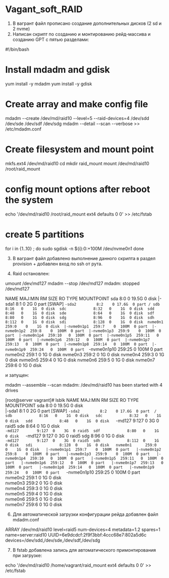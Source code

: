 # Vagant_soft_RAID
1. В вагрант файл прописано создание дополнительных дисков (2 sd и 2 nvme)
2. Написан скрипт по созданию и монтированию рейд-массива и созданию GPT c пятью разделами:


#!/bin/bash
# Install mdadm and gdisk

yum install -y mdadm
yum install -y gdisk

# Create array and make config file
mdadm --create /dev/md/raid10 --level=5 --raid-devices=4 /dev/sdd /dev/sde /dev/sdf /dev/sdg
mdadm --detail --scan --verbose >> /etc/mdadm.conf

# Create filesystem and mount point 
mkfs.ext4 /dev/md/raid10
cd
mkdir raid_mount
mount /dev/md/raid10 /root/raid_mount

# config mount options after reboot the system
echo '/dev/md/raid10                /root/raid_mount              ext4    defaults        0 0' >> /etc/fstab

# create 5 partitions 
for i in {1..10} ; do
        sudo sgdisk -n ${i}:0:+100M /dev/nvme0n1
done



3. В вагрант файл добавлено выполнение данного скрипта в раздел provision + добавлен вход по ssh от рута.


4. Raid остановлен: 

umount /dev/md127 
mdadm --stop /dev/md127 
mdadm: stopped /dev/md127

NAME         MAJ:MIN RM  SIZE RO TYPE MOUNTPOINT
sda            8:0    0 19.5G  0 disk 
|-sda1         8:1    0    2G  0 part [SWAP]
`-sda2         8:2    0 17.6G  0 part /
sdb            8:16   0    1G  0 disk 
sdc            8:32   0    1G  0 disk 
sdd            8:48   0    1G  0 disk 
sde            8:64   0    1G  0 disk 
sdf            8:80   0    1G  0 disk 
sdg            8:96   0    1G  0 disk 
sdh            8:112  0    1G  0 disk 
sdi            8:128  0    1G  0 disk 
nvme0n1      259:0    0    1G  0 disk 
|-nvme0n1p1  259:7    0  100M  0 part 
|-nvme0n1p2  259:8    0  100M  0 part 
|-nvme0n1p3  259:9    0  100M  0 part 
|-nvme0n1p4  259:10   0  100M  0 part 
|-nvme0n1p5  259:11   0  100M  0 part 
|-nvme0n1p6  259:12   0  100M  0 part 
|-nvme0n1p7  259:13   0  100M  0 part 
|-nvme0n1p8  259:14   0  100M  0 part 
|-nvme0n1p9  259:24   0  100M  0 part 
`-nvme0n1p10 259:25   0  100M  0 part 
nvme0n2      259:1    0    1G  0 disk 
nvme0n3      259:2    0    1G  0 disk 
nvme0n4      259:3    0    1G  0 disk 
nvme0n5      259:4    0    1G  0 disk 
nvme0n6      259:5    0    1G  0 disk 
nvme0n7      259:6    0    1G  0 disk 

и запущен:

mdadm --assemble --scan
mdadm: /dev/md/raid10 has been started with 4 drives

[root@server vagrant]# lsblk
NAME         MAJ:MIN RM  SIZE RO TYPE  MOUNTPOINT
sda            8:0    0 19.5G  0 disk  
|-sda1         8:1    0    2G  0 part  [SWAP]
`-sda2         8:2    0 17.6G  0 part  /
sdb            8:16   0    1G  0 disk  
sdc            8:32   0    1G  0 disk  
sdd            8:48   0    1G  0 disk  
`-md127        9:127  0    3G  0 raid5 
sde            8:64   0    1G  0 disk  
`-md127        9:127  0    3G  0 raid5 
sdf            8:80   0    1G  0 disk  
`-md127        9:127  0    3G  0 raid5 
sdg            8:96   0    1G  0 disk  
`-md127        9:127  0    3G  0 raid5 
sdh            8:112  0    1G  0 disk  
sdi            8:128  0    1G  0 disk  
nvme0n1      259:0    0    1G  0 disk  
|-nvme0n1p1  259:7    0  100M  0 part  
|-nvme0n1p2  259:8    0  100M  0 part  
|-nvme0n1p3  259:9    0  100M  0 part  
|-nvme0n1p4  259:10   0  100M  0 part  
|-nvme0n1p5  259:11   0  100M  0 part  
|-nvme0n1p6  259:12   0  100M  0 part  
|-nvme0n1p7  259:13   0  100M  0 part  
|-nvme0n1p8  259:14   0  100M  0 part  
|-nvme0n1p9  259:24   0  100M  0 part  
`-nvme0n1p10 259:25   0  100M  0 part  
nvme0n2      259:1    0    1G  0 disk  
nvme0n3      259:2    0    1G  0 disk  
nvme0n4      259:3    0    1G  0 disk  
nvme0n5      259:4    0    1G  0 disk  
nvme0n6      259:5    0    1G  0 disk  
nvme0n7      259:6    0    1G  0 disk 

6. Для автоматической загрузки конфигурации рейда добавлен файл mdadm.conf

ARRAY /dev/md/raid10 level=raid5 num-devices=4 metadata=1.2 spares=1 name=server:raid10 UUID=6e9dcdcf:2f9f3bbf:4ccc68e7:802a5d6c
   devices=/dev/sdd,/dev/sde,/dev/sdf,/dev/sdg


7. В fstab добавлена запись для автоматического примонтирования при загрузке:

 echo '/dev/md/raid10                /home/vagrant/raid_mount              ext4    defaults        0 0' >> /etc/fstab


